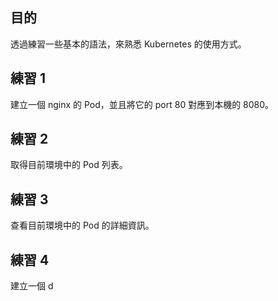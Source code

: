 ## 目的

透過練習一些基本的語法，來熟悉 Kubernetes 的使用方式。

## 練習 1

建立一個 nginx 的 Pod，並且將它的 port 80 對應到本機的 8080。

## 練習 2 

取得目前環境中的 Pod 列表。

## 練習 3

查看目前環境中的 Pod 的詳細資訊。

## 練習 4

建立一個 d